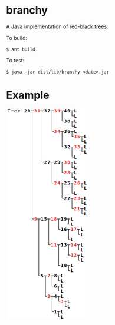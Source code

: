 # branchy

A Java implementation of [red-black trees](https://en.wikipedia.org/wiki/Red%E2%80%93black_tree).

To build:

    $ ant build

To test:

    $ java -jar dist/lib/branchy-<date>.jar

# Example

![example red-black tree](img/example.png)